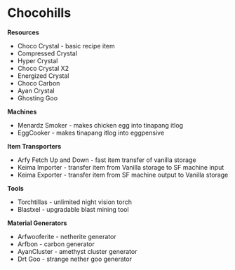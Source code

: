 
# Chocohills

**Resources**
  * Choco Crystal - basic recipe item
  * Compressed Crystal
  * Hyper Crystal
  * Choco Crystal X2
  * Energized Crystal
  * Choco Carbon
  * Ayan Crystal
  * Ghosting Goo

**Machines**
  * Menardz Smoker - makes chicken egg into tinapang itlog
  * EggCooker - makes tinapang itlog into eggpensive

**Item Transporters**
  * Arfy Fetch Up and Down - fast item transfer of vanilla storage
  * Keima Importer - transfer item from  Vanilla storage to SF machine input
  * Keima Exporter - transfer item from SF machine output to Vanilla storage

**Tools**
  * Torchtillas - unlimited night vision torch 
  * Blastxel - upgradable blast mining tool

**Material Generators**
  * Arfwooferite - netherite generator
  * Arfbon - carbon generator
  * AyanCluster - amethyst cluster generator
  * Drt Goo - strange nether goo generator